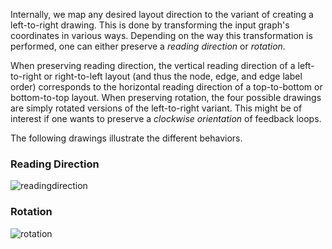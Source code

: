 Internally, 
we map any desired layout direction to the variant of creating a left-to-right drawing.
This is done by transforming the input graph's coordinates in various ways. 
Depending on the way this transformation is performed, 
one can either preserve a _reading direction_ or _rotation_. 

When preserving reading direction, 
the vertical reading direction of a left-to-right or right-to-left layout
(and thus the node, edge, and edge label order) corresponds to the horizontal reading direction 
of a top-to-bottom or bottom-to-top layout. 
When preserving rotation,
the four possible drawings are simply rotated versions of the left-to-right variant. 
This might be of interest if one wants to preserve a _clockwise orientation_
of feedback loops.  

The following drawings illustrate the different behaviors.  
 
### Reading Direction
![readingdirection](/images/options/transformation_readingdirection_based.png)
 
### Rotation 
![rotation](/images/options/transformation_rotation_based.png) 

